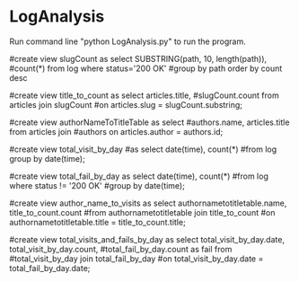 # LogAnalysis

Run command line "python LogAnalysis.py" to run the program.


#create view slugCount as select SUBSTRING(path, 10, length(path)), 
#count(*) from log where status='200 OK' 
#group by path order by count desc

#create view title_to_count as select articles.title, 
#slugCount.count from articles join slugCount 
#on articles.slug = slugCount.substring;

#create view authorNameToTitleTable as select 
#authors.name, articles.title from articles join 
#authors on articles.author = authors.id;

#create view total_visit_by_day 
#as select date(time), count(*) 
#from log group by date(time);

#create view total_fail_by_day as select date(time), count(*) 
#from log where status != '200 OK' 
#group by date(time);

#create view author_name_to_visits as select authornametotitletable.name, title_to_count.count 
#from authornametotitletable join title_to_count 
#on authornametotitletable.title = title_to_count.title;

#create view total_visits_and_fails_by_day as select total_visit_by_day.date, total_visit_by_day.count, 
#total_fail_by_day.count as fail from 
#total_visit_by_day join total_fail_by_day 
#on total_visit_by_day.date = total_fail_by_day.date;